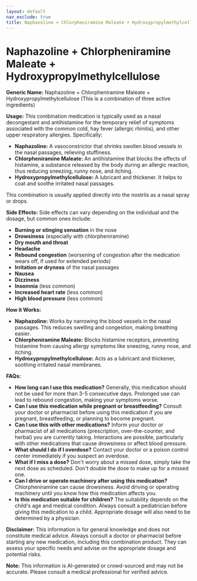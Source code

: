 ```yaml
---
layout: default
nav_exclude: true
title: Naphazoline + Chlorpheniramine Maleate + Hydroxypropylmethylcellulose
---
```


# Naphazoline + Chlorpheniramine Maleate + Hydroxypropylmethylcellulose

**Generic Name:** Naphazoline + Chlorpheniramine Maleate + Hydroxypropylmethylcellulose (This is a combination of three active ingredients)

**Usage:**  This combination medication is typically used as a nasal decongestant and antihistamine for the temporary relief of symptoms associated with the common cold, hay fever (allergic rhinitis), and other upper respiratory allergies.  Specifically:

* **Naphazoline:** A vasoconstrictor that shrinks swollen blood vessels in the nasal passages, relieving stuffiness.
* **Chlorpheniramine Maleate:** An antihistamine that blocks the effects of histamine, a substance released by the body during an allergic reaction, thus reducing sneezing, runny nose, and itching.
* **Hydroxypropylmethylcellulose:** A lubricant and thickener. It helps to coat and soothe irritated nasal passages.

This combination is usually applied directly into the nostrils as a nasal spray or drops.


**Side Effects:**  Side effects can vary depending on the individual and the dosage, but common ones include:

* **Burning or stinging sensation** in the nose
* **Drowsiness** (especially with chlorpheniramine)
* **Dry mouth and throat**
* **Headache**
* **Rebound congestion** (worsening of congestion after the medication wears off, if used for extended periods)
* **Irritation or dryness** of the nasal passages
* **Nausea**
* **Dizziness**
* **Insomnia** (less common)
* **Increased heart rate** (less common)
* **High blood pressure** (less common)


**How it Works:**

* **Naphazoline:**  Works by narrowing the blood vessels in the nasal passages. This reduces swelling and congestion, making breathing easier.
* **Chlorpheniramine Maleate:**  Blocks histamine receptors, preventing histamine from causing allergy symptoms like sneezing, runny nose, and itching.
* **Hydroxypropylmethylcellulose:** Acts as a lubricant and thickener, soothing irritated nasal membranes.


**FAQs:**

* **How long can I use this medication?**  Generally, this medication should not be used for more than 3-5 consecutive days. Prolonged use can lead to rebound congestion, making your symptoms worse.
* **Can I use this medication while pregnant or breastfeeding?**  Consult your doctor or pharmacist before using this medication if you are pregnant, breastfeeding, or planning to become pregnant.
* **Can I use this with other medications?**  Inform your doctor or pharmacist of all medications (prescription, over-the-counter, and herbal) you are currently taking.  Interactions are possible, particularly with other medications that cause drowsiness or affect blood pressure.
* **What should I do if I overdose?**  Contact your doctor or a poison control center immediately if you suspect an overdose.
* **What if I miss a dose?**  Don't worry about a missed dose, simply take the next dose as scheduled. Don't double the dose to make up for a missed one.
* **Can I drive or operate machinery after using this medication?**  Chlorpheniramine can cause drowsiness. Avoid driving or operating machinery until you know how this medication affects you.
* **Is this medication suitable for children?**  The suitability depends on the child's age and medical condition. Always consult a pediatrician before giving this medication to a child.  Appropriate dosage will also need to be determined by a physician.

**Disclaimer:** This information is for general knowledge and does not constitute medical advice. Always consult a doctor or pharmacist before starting any new medication, including this combination product. They can assess your specific needs and advise on the appropriate dosage and potential risks.


**Note:** This information is AI-generated or crowd-sourced and may not be accurate. Please consult a medical professional for verified advice.